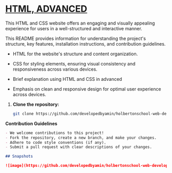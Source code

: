# [HTML, ADVANCED](https://your-website.link)


This HTML and CSS website offers an engaging and visually appealing experience for users in a well-structured and interactive manner.

This README provides information for understanding the project's structure, key features, installation instructions, and contribution guidelines.

- HTML for the website's structure and content organization.
- CSS for styling elements, ensuring visual consistency and responsiveness across various devices.

- Brief explanation using HTML and CSS in advanced
- Emphasis on clean and responsive design for optimal user experience across devices.

1. **Clone the repository:**
   ```bash
   git clone https://github.com/developedbyamin/holbertonschool-web-development.git


**Contribution Guidelines**

```markdown
- We welcome contributions to this project!
- Fork the repository, create a new branch, and make your changes.
- Adhere to code style conventions (if any).
- Submit a pull request with clear descriptions of your changes.

## Snapshots

![image](https://github.com/developedbyamin/holbertonschool-web-development/blob/main/html_advanced/assets/Screenshot%20from%202024-02-06%2019-29-05.png?raw=true)
